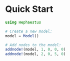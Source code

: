 # Quick Start

```julia
using Hephaestus

# Create a new model:
model = Model()

# Add nodes to the model:
addnode!(model, 1, 0, 0, 0)
addnode!(model, 2, 0, 5, 0)
```